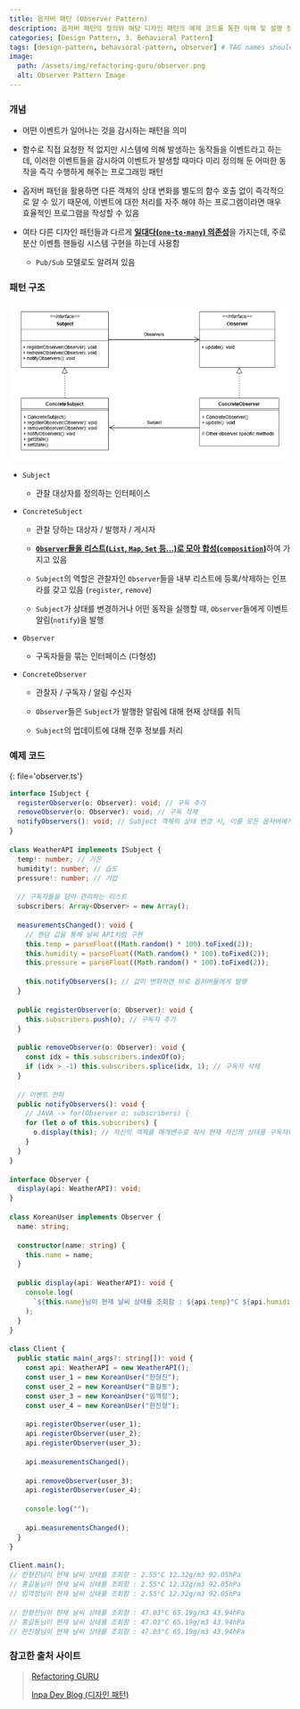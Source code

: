```yaml
---
title: 옵저버 패턴 (Observer Pattern)
description: 옵저버 패턴의 정의와 해당 디자인 패턴의 예제 코드를 통한 이해 및 설명 정리
categories: [Design Pattern, 3. Behavioral Pattern]
tags: [design-pattern, behavioral-pattern, observer] # TAG names should always be lowercase
image:
  path: /assets/img/refactoring-guru/observer.png
  alt: Observer Pattern Image
---
```


### 개념

- 어떤 이벤트가 일어나는 것을 감시하는 패턴을 의미

- 함수로 직접 요청한 적 없지만 시스템에 의해 발생하는 동작들을 이벤트라고 하는데, 이러한 이벤트들을 감시하여 이벤트가 발생할 때마다 미리 정의해 둔 어떠한 동작을 즉각 수행하게 해주는 프로그래밍 패턴

- 옵저버 패턴을 활용하면 다른 객체의 상태 변화를 별도의 함수 호출 없이 즉각적으로 알 수 있기 때문에, 이벤트에 대한 처리를 자주 해야 하는 프로그램이라면 매우 효율적인 프로그램을 작성할 수 있음

- 여타 다른 디자인 패턴들과 다르게 <ins>**일대다(`one-to-many`) 의존성**</ins>을 가지는데, 주로 분산 이벤틈 핸들링 시스템 구현을 하는데 사용함

  - `Pub/Sub` 모델로도 알려져 있음

### 패턴 구조

![observer](/assets/img/structure/observer.png)

- `Subject`

  - 관찰 대상자를 정의하는 인터페이스

- `ConcreteSubject`

  - 관찰 당하는 대상자 / 발행자 / 게시자

  - <ins>**`Observer`들을 리스트(`List`, `Map`, `Set` 등...)로 모아 합성(`composition`)**</ins>하여 가지고 있음

  - `Subject`의 역할은 관찰자인 `Observer`들을 내부 리스트에 등록/삭제하는 인프라를 갖고 있음 (`register`, `remove`)

  - `Subject`가 상태를 변경하거나 어떤 동작을 실행할 때, `Observer`들에게 이벤트 알림(`notify`)을 발행

- `Observer`

  - 구독자들을 묶는 인터페이스 (다형성)

- `ConcreteObserver`

  - 관찰자 / 구독자 / 알림 수신자

  - `Observer`들은 `Subject`가 발행한 알림에 대해 현재 상태를 취득

  - `Subject`의 업데이트에 대해 전후 정보를 처리

### 예제 코드

{: file='observer.ts'}

```ts
interface ISubject {
  registerObserver(o: Observer): void; // 구독 추가
  removeObserver(o: Observer): void; // 구독 삭제
  notifyObservers(): void; // Subject 객체의 상태 변경 시, 이를 모든 옵저버에게 알림
}

class WeatherAPI implements ISubject {
  temp!: number; // 기온
  humidity!: number; // 습도
  pressure!: number; // 기압

  // 구독자들을 담아 관리하는 리스트
  subscribers: Array<Observer> = new Array();

  measurementsChanged(): void {
    // 랜덤 값을 통해 날씨 API처럼 구현
    this.temp = parseFloat((Math.random() * 100).toFixed(2));
    this.humidity = parseFloat((Math.random() * 100).toFixed(2));
    this.pressure = parseFloat((Math.random() * 100).toFixed(2));

    this.notifyObservers(); // 값이 변화하면 바로 옵저버들에게 발행
  }

  public registerObserver(o: Observer): void {
    this.subscribers.push(o); // 구독자 추가
  }

  public removeObserver(o: Observer): void {
    const idx = this.subscribers.indexOf(o);
    if (idx > -1) this.subscribers.splice(idx, 1); // 구독자 삭제
  }

  // 이벤트 전파
  public notifyObservers(): void {
    // JAVA -> for(Observer o: subscribers) {
    for (let o of this.subscribers) {
      o.display(this); // 자신의 객체를 매개변수로 줘서 현재 자신의 상태를 구독자에게 알림
    }
  }
}

interface Observer {
  display(api: WeatherAPI): void;
}

class KoreanUser implements Observer {
  name: string;

  constructor(name: string) {
    this.name = name;
  }

  public display(api: WeatherAPI): void {
    console.log(
      `${this.name}님이 현재 날씨 상태를 조회함 : ${api.temp}°C ${api.humidity}g/m3 ${api.pressure}hPa`
    );
  }
}

class Client {
  public static main(_args?: string[]): void {
    const api: WeatherAPI = new WeatherAPI();
    const user_1 = new KoreanUser("한형진");
    const user_2 = new KoreanUser("홍길동");
    const user_3 = new KoreanUser("임꺽정");
    const user_4 = new KoreanUser("한진형");

    api.registerObserver(user_1);
    api.registerObserver(user_2);
    api.registerObserver(user_3);

    api.measurementsChanged();

    api.removeObserver(user_3);
    api.registerObserver(user_4);

    console.log("");

    api.measurementsChanged();
  }
}

Client.main();
// 한형진님이 현재 날씨 상태를 조회함 : 2.55°C 12.32g/m3 92.05hPa
// 홍길동님이 현재 날씨 상태를 조회함 : 2.55°C 12.32g/m3 92.05hPa
// 임꺽정님이 현재 날씨 상태를 조회함 : 2.55°C 12.32g/m3 92.05hPa

// 한형진님이 현재 날씨 상태를 조회함 : 47.03°C 65.19g/m3 43.94hPa
// 홍길동님이 현재 날씨 상태를 조회함 : 47.03°C 65.19g/m3 43.94hPa
// 한진형님이 현재 날씨 상태를 조회함 : 47.03°C 65.19g/m3 43.94hPa
```

### 참고한 출처 사이트

> [Refactoring GURU](https://refactoring.guru/ko/design-patterns)
>
> [Inpa Dev Blog (디자인 패턴)](https://inpa.tistory.com/category/%EB%94%94%EC%9E%90%EC%9D%B8%20%ED%8C%A8%ED%84%B4)
